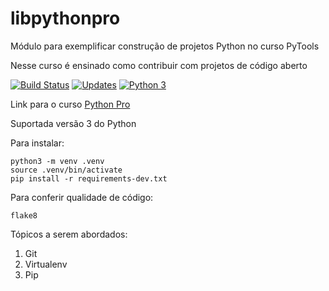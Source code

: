 # libpythonpro
Módulo para exemplificar construção de projetos Python no curso PyTools

Nesse curso é ensinado como contribuir com projetos de código aberto

[![Build Status](https://travis-ci.org/rafaelhfreitas/libpythonpro.svg?branch=master)](https://travis-ci.org/rafaelhfreitas/libpythonpro)
[![Updates](https://pyup.io/repos/github/rafaelhfreitas/libpythonpro/shield.svg)](https://pyup.io/repos/github/rafaelhfreitas/libpythonpro/)
[![Python 3](https://pyup.io/repos/github/rafaelhfreitas/libpythonpro/python-3-shield.svg)](https://pyup.io/repos/github/rafaelhfreitas/libpythonpro/)


Link para o curso [Python Pro](https://wwww.python.pro.br)

Suportada versão 3 do Python

Para instalar:

```console
python3 -m venv .venv
source .venv/bin/activate
pip install -r requirements-dev.txt
```

Para conferir qualidade de código:
```console
flake8
```

Tópicos a serem abordados:
  1. Git
  2. Virtualenv
  3. Pip



